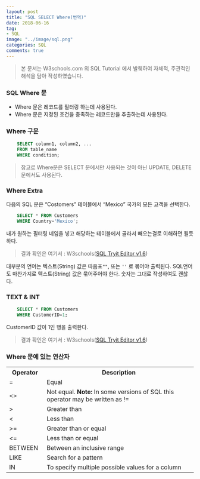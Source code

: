 ```yaml
---
layout: post
title: "SQL SELECT Where(번역)"
date: 2018-06-16
tag:
- SQL
image: "../image/sql.png"
categories: SQL
comments: true
---
```

> 본 문서는 W3schools.com 의 SQL Tutorial 에서 발췌하여 자체적, 주관적인 해석을 담아 작성하였습니다.  

### SQL Where 문
- Where 문은 레코드를 필터링 하는데 사용된다.
- Where 문은 지정된 조건을 충족하는 레코드만을 추출하는데 사용된다.

### Where 구문
```sql
	SELECT column1, column2, ...
	FROM table_name
	WHERE condition;
```

> 참고로 Where문은 SELECT 문에서만 사용되는 것이 아닌 UPDATE, DELETE 문에서도 사용된다.  

### Where Extra
다음의 SQL 문은 “Costomers” 테이블에서 “Mexico” 국가의 모든 고객을 선택한다.
```sql
	SELECT * FROM Customers
	WHERE Country='Mexico';
```
내가 원하는 필터링 네임을 넣고 해당하는 테이블에서 골라서 빼오는걸로 이해하면 될듯 하다.
> 결과 확인은 여기서 : W3schools([SQL Tryit Editor v1.6](https://www.w3schools.com/sql/trysql.asp?filename=trysql_select_where))  

대부분의 언어는 텍스트(String) 값은 따옴표`""`, 또는 `''` 로 묶어야 출력된다.
SQL언어도 마찬가지로 텍스트(String) 값은 묶어주어야 한다. 숫자는 그대로 작성하여도 괜찮다.

### TEXT & INT
```sql
	SELECT * FROM Customers
	WHERE CustomerID=1;
```
CustomerID 값이 1인 행을 출력한다.
> 결과 확인은 여기서 : W3schools([SQL Tryit Editor v1.6](https://www.w3schools.com/sql/trysql.asp?filename=trysql_select_where_number))  

### Where 문에 있는 연산자
<table class="w3-table-all notranslate">
  <tr>
    <th style="width:20%">Operator</th>
    <th>Description</th>
  </tr>
  <tr>
    <td>=</td>
    <td>Equal</td>
  </tr>
  <tr>
    <td>&lt;&gt;</td>
    <td>Not equal. <b>Note:</b> In some versions of SQL this operator may be written as !=</td>
  </tr>
  <tr>
    <td>&gt;</td>
    <td>Greater than</td>
  </tr>
  <tr>
    <td>&lt;</td>
    <td>Less than</td>
  </tr>
  <tr>
    <td>&gt;=</td>
    <td>Greater than or equal</td>
  </tr>
  <tr>
    <td>&lt;=</td>
    <td>Less than or equal</td>
  </tr>
  <tr>
    <td>BETWEEN</td>
    <td>Between an inclusive range</td>
  </tr>
  <tr>
    <td>LIKE</td>
    <td>Search for a pattern</td>
  </tr>
  <tr>
    <td>IN</td>
    <td>To specify multiple possible values for a column</td>
  </tr>
</table>

